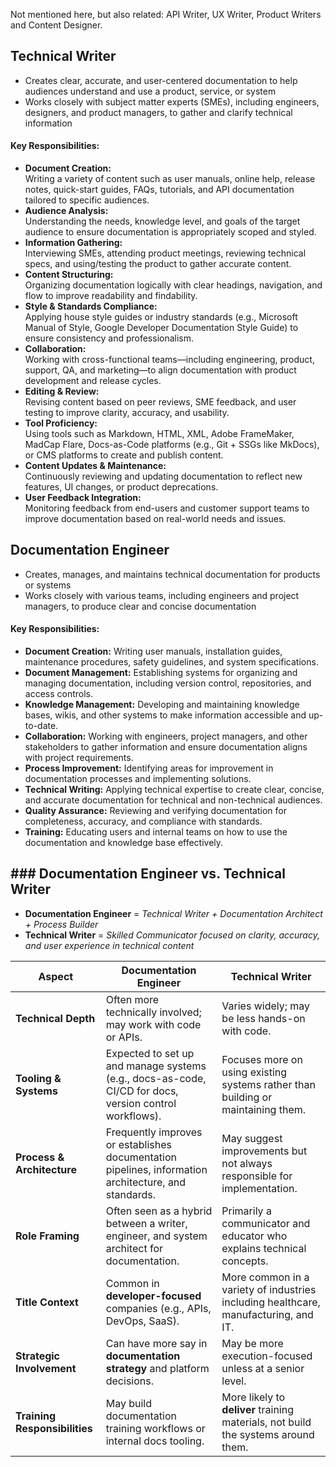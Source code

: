 
Not mentioned here, but also related: API Writer, UX Writer, Product Writers and Content Designer.
## Technical Writer

- Creates clear, accurate, and user-centered documentation to help audiences understand and use a product, service, or system
- Works closely with subject matter experts (SMEs), including engineers, designers, and product managers, to gather and clarify technical information

#### Key Responsibilities:

- **Document Creation:**  
    Writing a variety of content such as user manuals, online help, release notes, quick-start guides, FAQs, tutorials, and API documentation tailored to specific audiences.
- **Audience Analysis:**  
    Understanding the needs, knowledge level, and goals of the target audience to ensure documentation is appropriately scoped and styled.
- **Information Gathering:**  
    Interviewing SMEs, attending product meetings, reviewing technical specs, and using/testing the product to gather accurate content.
- **Content Structuring:**  
    Organizing documentation logically with clear headings, navigation, and flow to improve readability and findability.
- **Style & Standards Compliance:**  
    Applying house style guides or industry standards (e.g., Microsoft Manual of Style, Google Developer Documentation Style Guide) to ensure consistency and professionalism.
- **Collaboration:**  
    Working with cross-functional teams—including engineering, product, support, QA, and marketing—to align documentation with product development and release cycles.
- **Editing & Review:**  
    Revising content based on peer reviews, SME feedback, and user testing to improve clarity, accuracy, and usability.
- **Tool Proficiency:**  
    Using tools such as Markdown, HTML, XML, Adobe FrameMaker, MadCap Flare, Docs-as-Code platforms (e.g., Git + SSGs like MkDocs), or CMS platforms to create and publish content.
- **Content Updates & Maintenance:**  
    Continuously reviewing and updating documentation to reflect new features, UI changes, or product deprecations.
- **User Feedback Integration:**  
    Monitoring feedback from end-users and customer support teams to improve documentation based on real-world needs and issues.

## Documentation Engineer

- Creates, manages, and maintains technical documentation for products or systems
- Works closely with various teams, including engineers and project managers, to produce clear and concise documentation

#### Key Responsibilities:

- **Document Creation:**
    Writing user manuals, installation guides, maintenance procedures, safety guidelines, and system specifications. 
- **Document Management:**
    Establishing systems for organizing and managing documentation, including version control, repositories, and access controls. 
- **Knowledge Management:**
    Developing and maintaining knowledge bases, wikis, and other systems to make information accessible and up-to-date. 
- **Collaboration:**
    Working with engineers, project managers, and other stakeholders to gather information and ensure documentation aligns with project requirements. 
- **Process Improvement:**
    Identifying areas for improvement in documentation processes and implementing solutions. 
- **Technical Writing:**
    Applying technical expertise to create clear, concise, and accurate documentation for technical and non-technical audiences. 
- **Quality Assurance:**
    Reviewing and verifying documentation for completeness, accuracy, and compliance with standards. 
- **Training:**
    Educating users and internal teams on how to use the documentation and knowledge base effectively.

## ### Documentation Engineer vs. Technical Writer

- **Documentation Engineer** = _Technical Writer + Documentation Architect + Process Builder_
- **Technical Writer** = _Skilled Communicator focused on clarity, accuracy, and user experience in technical content_

| **Aspect**                    | **Documentation Engineer**                                                                             | **Technical Writer**                                                                |
| ----------------------------- | ------------------------------------------------------------------------------------------------------ | ----------------------------------------------------------------------------------- |
| **Technical Depth**           | Often more technically involved; may work with code or APIs.                                           | Varies widely; may be less hands-on with code.                                      |
| **Tooling & Systems**         | Expected to set up and manage systems (e.g., docs-as-code, CI/CD for docs, version control workflows). | Focuses more on using existing systems rather than building or maintaining them.    |
| **Process & Architecture**    | Frequently improves or establishes documentation pipelines, information architecture, and standards.   | May suggest improvements but not always responsible for implementation.             |
| **Role Framing**              | Often seen as a hybrid between a writer, engineer, and system architect for documentation.             | Primarily a communicator and educator who explains technical concepts.              |
| **Title Context**             | Common in **developer-focused** companies (e.g., APIs, DevOps, SaaS).                                  | More common in a variety of industries including healthcare, manufacturing, and IT. |
| **Strategic Involvement**     | Can have more say in **documentation strategy** and platform decisions.                                | May be more execution-focused unless at a senior level.                             |
| **Training Responsibilities** | May build documentation training workflows or internal docs tooling.                                   | More likely to **deliver** training materials, not build the systems around them.   |